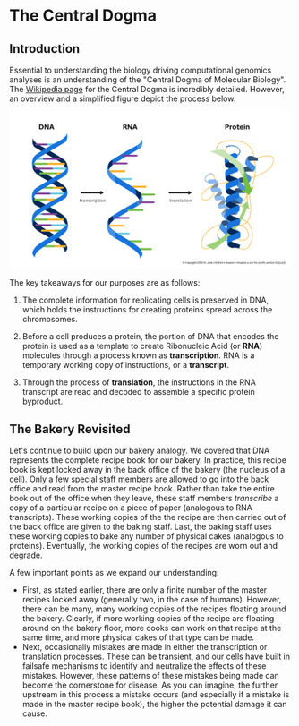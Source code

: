 # The Central Dogma 

## Introduction

Essential to understanding the biology driving computational genomics analyses is an
understanding of the "Central Dogma of Molecular Biology". The [Wikipedia
page](https://en.wikipedia.org/wiki/Central_dogma_of_molecular_biology) for the Central
Dogma is incredibly detailed. However, an overview and a simplified figure depict the
process below.

![The central dogma of molecular biology, with DNA being transcribed into RNA, and RNA being translated into a protein.](../images/1.2-Central-Dogma.jpg)

The key takeaways for our purposes are as follows:

1.  The complete information for replicating cells is preserved in DNA, which holds the
    instructions for creating proteins spread across the chromosomes.

2.  Before a cell produces a protein, the portion of DNA that encodes the protein is
    used as a template to create Ribonucleic Acid (or **RNA**) molecules through a
    process known as **transcription**. RNA is a temporary working copy of instructions,
    or a **transcript**.

3.  Through the process of **translation**, the instructions in the RNA transcript are
    read and decoded to assemble a specific protein byproduct.

## The Bakery Revisited

Let's continue to build upon our bakery analogy. We covered that DNA represents the
complete recipe book for our bakery. In practice, this recipe book is kept locked away
in the back office of the bakery (the nucleus of a cell). Only a few special staff
members are allowed to go into the back office and read from the master recipe book.
Rather than take the entire book out of the office when they leave, these staff members
_transcribe_ a copy of a particular recipe on a piece of paper (analogous to RNA
transcripts). These working copies of the the recipe are then carried out of the back
office are given to the baking staff. Last, the baking staff uses these working copies
to bake any number of physical cakes (analogous to proteins). Eventually, the working
copies of the recipes are worn out and degrade. 

A few important points as we expand our understanding: 

- First, as stated earlier, there are only a finite number of the master recipes locked
  away (generally two, in the case of humans). However, there can be many, many working
  copies of the recipes floating around the bakery. Clearly, if more working copies of
  the recipe are floating around on the bakery floor, more cooks can work on that recipe
  at the same time, and more physical cakes of that type can be made. 
- Next, occasionally mistakes are made in either the transcription or translation
  processes. These can be transient, and our cells have built in failsafe mechanisms to
  identify and neutralize the effects of these mistakes. However, these patterns of
  these mistakes being made can become the cornerstone for disease. As you can imagine,
  the further upstream in this process a mistake occurs (and especially if a mistake is
  made in the master recipe book), the higher the potential damage it can cause.